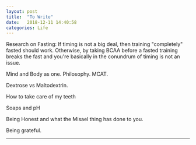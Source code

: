 ```yaml
---
layout: post
title:  "To Write"
date:   2018-12-11 14:40:58
categories: Life
---
```


Research on Fasting:
If timing is not a big deal, then training "completely" fasted should work. Otherwise, by taking BCAA before a fasted training breaks the fast and you're basically in the conundrum of timing is not an issue.

Mind and Body as one. 
Philosophy.
MCAT.

Dextrose vs Maltodextrin. 

How to take care of my teeth

Soaps and pH

Being Honest and what the Misael thing has done to you. 

Being grateful.

---

